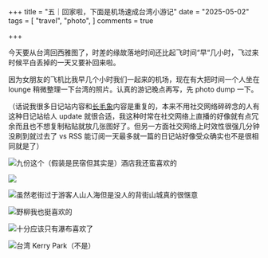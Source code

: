 +++
title = "五｜回家啦，下面是机场速成台湾小游记"
date = "2025-05-02"
tags = [
    "travel",
    "photo",
]
comments = true

+++

今天要从台湾回西雅图了，时差的缘故落地时间还比起飞时间“早“几小时，飞过来时候平白丢掉的一天又要补回来啦。

因为女朋友的飞机比我早几个小时我们一起来的机场，现在有大把时间一个人坐在 lounge 稍微整理一下台湾的照片。认真的游记晚点再写，先 photo dump 一下。

（话说我很多日记站内容和[长毛象](https://douchi.space/@mtfront/114438470153948425)内容是重复的，本来不用社交网络碎碎念的人有这种日记站给人 update 就很合适，我这种时常在社交网络上直播的好像就有点冗余而且也不想复制粘贴就放几张图好了。但另一方面社交网络上时效性很强几分钟没刷到就过去了 vs RSS 能订阅一天最多就一篇的日记站好像受众确实也不是很相同就是了）

![九份这个（假装是民宿但其实是）酒店我还蛮喜欢的](https://media.douchi.space/douchi/media_attachments/files/114/438/311/678/293/083/original/b471f20e1dfb2502.png)

![](https://media.douchi.space/douchi/media_attachments/files/114/438/312/258/182/069/original/99cdc3197c9d8e0a.png)

![虽然老街过于游客人山人海但是没人的背街山城真的很惬意](https://media.douchi.space/douchi/media_attachments/files/114/438/341/418/991/623/original/5ebac6b9bb4ea394.png)

![野柳我也挺喜欢的](https://media.douchi.space/douchi/media_attachments/files/114/438/362/161/323/309/original/f311b6bd57d57f51.png)

![十分应该只有瀑布喜欢了](https://media.douchi.space/douchi/media_attachments/files/114/438/395/125/542/970/original/1036bfd609adf76b.png)

![台湾 Kerry Park（不是）](https://media.douchi.space/douchi/media_attachments/files/114/438/446/649/690/170/original/bae4dda556d0dab0.png)